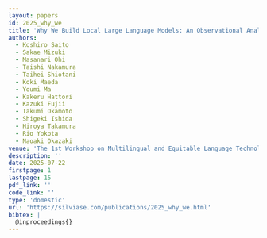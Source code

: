 ```yaml
---
layout: papers
id: 2025_why_we
title: 'Why We Build Local Large Language Models: An Observational Analysis from 35 Japanese and Multilingual LLMs'
authors:
  - Koshiro Saito
  - Sakae Mizuki
  - Masanari Ohi
  - Taishi Nakamura
  - Taihei Shiotani
  - Koki Maeda
  - Youmi Ma
  - Kakeru Hattori
  - Kazuki Fujii
  - Takumi Okamoto
  - Shigeki Ishida
  - Hiroya Takamura
  - Rio Yokota
  - Naoaki Okazaki
venue: 'The 1st Workshop on Multilingual and Equitable Language Technologies (MELT)'
description: ''
date: 2025-07-22
firstpage: 1
lastpage: 15
pdf_link: ''
code_link: ''
type: 'domestic'
url: 'https://silviase.com/publications/2025_why_we.html'
bibtex: |
  @inproceedings{}
---
```



